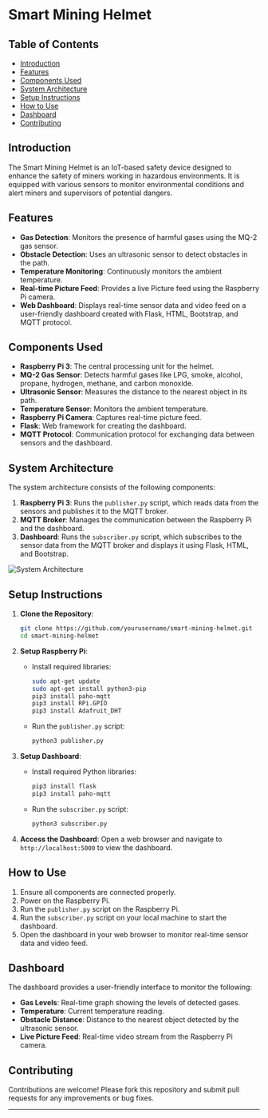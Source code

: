 # Smart Mining Helmet

## Table of Contents
- [Introduction](#introduction)
- [Features](#features)
- [Components Used](#components-used)
- [System Architecture](#system-architecture)
- [Setup Instructions](#setup-instructions)
- [How to Use](#how-to-use)
- [Dashboard](#dashboard)
- [Contributing](#contributing)

## Introduction
The Smart Mining Helmet is an IoT-based safety device designed to enhance the safety of miners working in hazardous environments. It is equipped with various sensors to monitor environmental conditions and alert miners and supervisors of potential dangers.

## Features
- **Gas Detection**: Monitors the presence of harmful gases using the MQ-2 gas sensor.
- **Obstacle Detection**: Uses an ultrasonic sensor to detect obstacles in the path.
- **Temperature Monitoring**: Continuously monitors the ambient temperature.
- **Real-time Picture Feed**: Provides a live Picture feed using the Raspberry Pi camera.
- **Web Dashboard**: Displays real-time sensor data and video feed on a user-friendly dashboard created with Flask, HTML, Bootstrap, and MQTT protocol.

## Components Used
- **Raspberry Pi 3**: The central processing unit for the helmet.
- **MQ-2 Gas Sensor**: Detects harmful gases like LPG, smoke, alcohol, propane, hydrogen, methane, and carbon monoxide.
- **Ultrasonic Sensor**: Measures the distance to the nearest object in its path.
- **Temperature Sensor**: Monitors the ambient temperature.
- **Raspberry Pi Camera**: Captures real-time picture feed.
- **Flask**: Web framework for creating the dashboard.
- **MQTT Protocol**: Communication protocol for exchanging data between sensors and the dashboard.

## System Architecture
The system architecture consists of the following components:
1. **Raspberry Pi 3**: Runs the `publisher.py` script, which reads data from the sensors and publishes it to the MQTT broker.
2. **MQTT Broker**: Manages the communication between the Raspberry Pi and the dashboard.
3. **Dashboard**: Runs the `subscriber.py` script, which subscribes to the sensor data from the MQTT broker and displays it using Flask, HTML, and Bootstrap.

![System Architecture](path_to_architecture_diagram_if_available)

## Setup Instructions
1. **Clone the Repository**:
    ```sh
    git clone https://github.com/yourusername/smart-mining-helmet.git
    cd smart-mining-helmet
    ```

2. **Setup Raspberry Pi**:
    - Install required libraries:
        ```sh
        sudo apt-get update
        sudo apt-get install python3-pip
        pip3 install paho-mqtt
        pip3 install RPi.GPIO
        pip3 install Adafruit_DHT
        ```
    - Run the `publisher.py` script:
        ```sh
        python3 publisher.py
        ```

3. **Setup Dashboard**:
    - Install required Python libraries:
        ```sh
        pip3 install flask
        pip3 install paho-mqtt
        ```
    - Run the `subscriber.py` script:
        ```sh
        python3 subscriber.py
        ```

4. **Access the Dashboard**:
    Open a web browser and navigate to `http://localhost:5000` to view the dashboard.

## How to Use
1. Ensure all components are connected properly.
2. Power on the Raspberry Pi.
3. Run the `publisher.py` script on the Raspberry Pi.
4. Run the `subscriber.py` script on your local machine to start the dashboard.
5. Open the dashboard in your web browser to monitor real-time sensor data and video feed.

## Dashboard
The dashboard provides a user-friendly interface to monitor the following:
- **Gas Levels**: Real-time graph showing the levels of detected gases.
- **Temperature**: Current temperature reading.
- **Obstacle Distance**: Distance to the nearest object detected by the ultrasonic sensor.
- **Live Picture Feed**: Real-time video stream from the Raspberry Pi camera.

## Contributing
Contributions are welcome! Please fork this repository and submit pull requests for any improvements or bug fixes.

---
